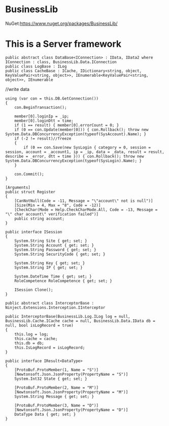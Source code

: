 # BusinessLib

NuGet:https://www.nuget.org/packages/BusinessLib/

# This is a Server framework

    public abstract class DataBase<IConnection> : IData, IData2 where IConnection : class, BusinessLib.Data.IConnection
    public class LogBase : ILog
    public class CacheBase : ICache, IDictionary<string, object, KeyValuePair<string, object>>, IEnumerable<KeyValuePair<string, object>>, IEnumerable
    
//write data

    using (var con = this.DB.GetConnection())
    {
        con.BeginTransaction();

        member[0].loginIp = _ip;
        member[0].loginDtt = time;
        if (1 == result) { member[0].errorCount = 0; }
        if (0 == con.Update(member[0])) { con.Rollback(); throw new System.Data.DBConcurrencyException(typeof(SysAccount).Name); }
        if (-2 != result)//freeze
        {
            if (0 == con.Save(new SysLogin { category = 0, session = session, account = _account1, ip = _ip, data = _data, result = result, describe = _error, dtt = time })) { con.Rollback(); throw new System.Data.DBConcurrencyException(typeof(SysLogin).Name); }
        }

        con.Commit();
    }

    [Arguments]
    public struct Register
    {
        [CanNotNull(Code = -11, Message = "\"account\" not is null")]
        [Size(Min = 4, Max = "8", Code = -12)]
        [CheckChar(Mode = Help.CheckCharMode.All, Code = -13, Message = "\" char account\" verification failed")]
        public string account;
    }

    public interface ISession
    {
        System.String Site { get; set; }
        System.String Account { get; set; }
        System.String Password { get; set; }
        System.String SecurityCode { get; set; }

        System.String Key { get; set; }
        System.String IP { get; set; }

        System.DateTime Time { get; set; }
        RoleCompetence RoleCompetence { get; set; }

        ISession Clone();
    }

    public abstract class InterceptorBase : Ninject.Extensions.Interception.IInterceptor

    public InterceptorBase(BusinessLib.Log.ILog log = null, BusinessLib.Cache.ICache cache = null, BusinessLib.Data.IData db = null, bool isLogRecord = true)
    {
        this.log = log;
        this.cache = cache;
        this.db = db;
        this.IsLogRecord = isLogRecord;
    }

    public interface IResult<DataType>
    {
        [ProtoBuf.ProtoMember(1, Name = "S")]
        [Newtonsoft.Json.JsonProperty(PropertyName = "S")]
        System.Int32 State { get; set; }

        [ProtoBuf.ProtoMember(2, Name = "M")]
        [Newtonsoft.Json.JsonProperty(PropertyName = "M")]
        System.String Message { get; set; }

        [ProtoBuf.ProtoMember(3, Name = "D")]
        [Newtonsoft.Json.JsonProperty(PropertyName = "D")]
        DataType Data { get; set; }
    }
